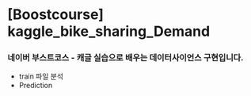 # [Boostcourse] kaggle_bike_sharing_Demand

### 네이버 부스트코스 - 캐글 실습으로 배우는 데이터사이언스 구현입니다.

- train 파일 분석
- Prediction
